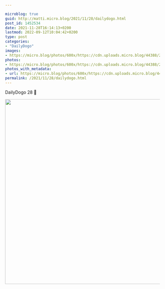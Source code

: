 ```yaml
---

microblog: true
guid: http://matti.micro.blog/2021/11/28/dailydogo.html
post_id: 1452534
date: 2021-11-28T16:14:13+0200
lastmod: 2022-09-12T10:04:42+0200
type: post
categories:
- "DailyDogo"
images:
- https://micro.blog/photos/600x/https://cdn.uploads.micro.blog/44388/2021/bbd65653c9.jpg
photos:
- https://micro.blog/photos/600x/https://cdn.uploads.micro.blog/44388/2021/bbd65653c9.jpg
photos_with_metadata:
- url: https://micro.blog/photos/600x/https://cdn.uploads.micro.blog/44388/2021/bbd65653c9.jpg
permalink: /2021/11/28/dailydogo.html
---
```

DailyDogo 28 🐶

<img src="https://micro.blog/photos/600x/https://blog.martin-haehnel.de/uploads/2021/bbd65653c9.jpg" width="599" height="600" alt="" />
